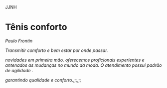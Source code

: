 JJNH<H1>Tênis conforto</h1>
<p><I>Paulo Frontin</p>               
<P>Transmitir comforto e bem estar por onde passar.</p> 
<p>novidades em primeira mão. oferecemos proficionais experientes e antenados as mudanças no mundo da moda. O atendimento possui padrão de agilidade .</p>
garantindo qualidade e conforto.;;;;;;

